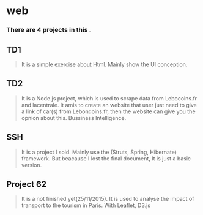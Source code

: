 web
=====
### There are 4 projects in this .

TD1
------
>It is a simple exercise about Html. Mainly show the UI conception.

TD2
------
>It is a Node.js project, which is used to scrape data from Lebocoins.fr and lacentrale. It amis to create an website that user just need to give a link of car(s) from Leboncoins.fr, then the website can give you the opnion about this.
Bussiness Intelligence.

SSH
------
>It is a project I sold. Mainly use the (Struts, Spring, Hibernate) framework. But beacause I lost the final document, It is just a basic version.

Project 62
------
>It is a not finished yet(25/11/2015). It is used to analyse the impact of transport to the tourism in Paris.
>With Leaflet, D3.js

